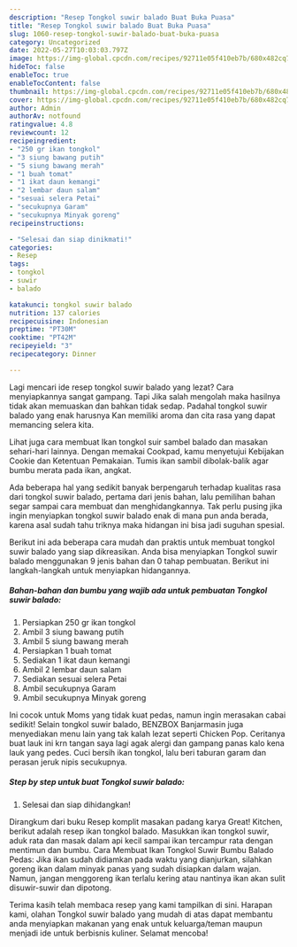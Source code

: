 ```yaml
---
description: "Resep Tongkol suwir balado Buat Buka Puasa"
title: "Resep Tongkol suwir balado Buat Buka Puasa"
slug: 1060-resep-tongkol-suwir-balado-buat-buka-puasa
category: Uncategorized
date: 2022-05-27T10:03:03.797Z
image: https://img-global.cpcdn.com/recipes/92711e05f410eb7b/680x482cq70/tongkol-suwir-balado-foto-resep-utama.jpg
hideToc: false
enableToc: true
enableTocContent: false
thumbnail: https://img-global.cpcdn.com/recipes/92711e05f410eb7b/680x482cq70/tongkol-suwir-balado-foto-resep-utama.jpg
cover: https://img-global.cpcdn.com/recipes/92711e05f410eb7b/680x482cq70/tongkol-suwir-balado-foto-resep-utama.jpg
author: Admin
authorAv: notfound
ratingvalue: 4.8
reviewcount: 12
recipeingredient:
- "250 gr ikan tongkol"
- "3 siung bawang putih"
- "5 siung bawang merah"
- "1 buah tomat"
- "1 ikat daun kemangi"
- "2 lembar daun salam"
- "sesuai selera Petai"
- "secukupnya Garam"
- "secukupnya Minyak goreng"
recipeinstructions:

- "Selesai dan siap dinikmati!"
categories:
- Resep
tags:
- tongkol
- suwir
- balado

katakunci: tongkol suwir balado 
nutrition: 137 calories
recipecuisine: Indonesian
preptime: "PT30M"
cooktime: "PT42M"
recipeyield: "3"
recipecategory: Dinner

---
```



Lagi mencari ide resep tongkol suwir balado yang lezat? Cara menyiapkannya sangat gampang. Tapi Jika salah mengolah maka hasilnya tidak akan memuaskan dan bahkan tidak sedap. Padahal tongkol suwir balado yang enak harusnya Kan memiliki aroma dan cita rasa yang dapat memancing selera kita.


Lihat juga cara membuat Ikan tongkol suir sambel balado dan masakan sehari-hari lainnya. Dengan memakai Cookpad, kamu menyetujui Kebijakan Cookie dan Ketentuan Pemakaian. Tumis ikan sambil dibolak-balik agar bumbu merata pada ikan, angkat.

Ada beberapa hal yang sedikit banyak berpengaruh terhadap kualitas rasa dari tongkol suwir balado, pertama dari jenis bahan, lalu pemilihan bahan segar sampai cara membuat dan menghidangkannya. Tak perlu pusing jika ingin menyiapkan tongkol suwir balado enak di mana pun anda berada, karena asal sudah tahu triknya maka hidangan ini bisa jadi suguhan spesial.


Berikut ini ada beberapa cara mudah dan praktis untuk membuat tongkol suwir balado yang siap dikreasikan. Anda bisa menyiapkan Tongkol suwir balado menggunakan 9 jenis bahan dan 0 tahap pembuatan. Berikut ini langkah-langkah untuk menyiapkan hidangannya.

<!--inarticleads1-->

##### Bahan-bahan dan bumbu yang wajib ada untuk pembuatan Tongkol suwir balado:

1. Persiapkan 250 gr ikan tongkol
1. Ambil 3 siung bawang putih
1. Ambil 5 siung bawang merah
1. Persiapkan 1 buah tomat
1. Sediakan 1 ikat daun kemangi
1. Ambil 2 lembar daun salam
1. Sediakan sesuai selera Petai
1. Ambil secukupnya Garam
1. Ambil secukupnya Minyak goreng


Ini cocok untuk Moms yang tidak kuat pedas, namun ingin merasakan cabai sedikit! Selain tongkol suwir balado, BENZBOX Banjarmasin juga menyediakan menu lain yang tak kalah lezat seperti Chicken Pop. Ceritanya buat lauk ini krn tangan saya lagi agak alergi dan gampang panas kalo kena lauk yang pedes. Cuci bersih ikan tongkol, lalu beri taburan garam dan perasan jeruk nipis secukupnya. 

<!--inarticleads2-->

##### Step by step untuk buat Tongkol suwir balado:


1. Selesai dan siap dihidangkan!

Dirangkum dari buku Resep komplit masakan padang karya Great! Kitchen, berikut adalah resep ikan tongkol balado. Masukkan ikan tongkol suwir, aduk rata dan masak dalam api kecil sampai ikan tercampur rata dengan mentimun dan bumbu. Cara Membuat Ikan Tongkol Suwir Bumbu Balado Pedas: Jika ikan sudah didiamkan pada waktu yang dianjurkan, silahkan goreng ikan dalam minyak panas yang sudah disiapkan dalam wajan. Namun, jangan menggoreng ikan terlalu kering atau nantinya ikan akan sulit disuwir-suwir dan dipotong. 

Terima kasih telah membaca resep yang kami tampilkan di sini. Harapan kami, olahan Tongkol suwir balado yang mudah di atas dapat membantu anda menyiapkan makanan yang enak untuk keluarga/teman maupun menjadi ide untuk berbisnis kuliner. Selamat mencoba!
